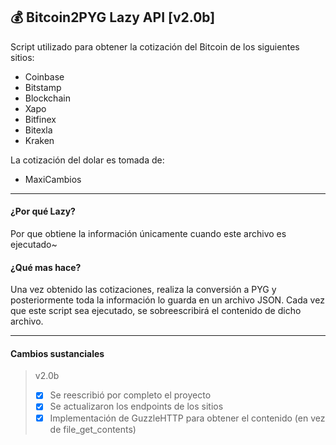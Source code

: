 ## 💰 Bitcoin2PYG Lazy API [v2.0b]
Script utilizado para obtener la cotización del Bitcoin de los siguientes sitios:
 - Coinbase
 - Bitstamp
 - Blockchain
 - Xapo
 - Bitfinex
 - Bitexla
 - Kraken

La cotización del dolar es tomada de:
 - MaxiCambios

------
#### ¿Por qué Lazy?
Por que obtiene la información únicamente cuando este archivo es ejecutado~

#### ¿Qué mas hace?
Una vez obtenido las cotizaciones, realiza la conversión a PYG y posteriormente toda la información lo guarda en un archivo JSON. Cada vez que este script sea ejecutado, se sobreescribirá el contenido de dicho archivo.

------
#### Cambios sustanciales
> v2.0b
> - [x] Se reescribió por completo el proyecto
> - [x] Se actualizaron los endpoints de los sitios
> - [x] Implementación de GuzzleHTTP para obtener el contenido (en vez de file_get_contents)